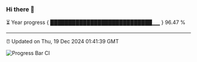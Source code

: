 ### Hi there 👋

⏳ Year progress { ████████████████████████████▁▁ } 96.47 %

---

⏰ Updated on Thu, 19 Dec 2024 01:41:39 GMT

![Progress Bar CI](https://github.com/liununu/liununu/workflows/Progress%20Bar%20CI/badge.svg)
